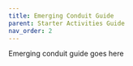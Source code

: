 ```yaml
---
title: Emerging Conduit Guide
parent: Starter Activities Guide
nav_order: 2
---
```


Emerging conduit guide goes here
